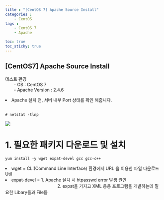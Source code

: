 ```yaml
---
title : "[CentOS 7] Apache Source Install"
categories : 
    - CentOS
tags :
    - CentOS 7
    - Apache

toc: true
toc_sticky: true
---
```


## [CentOS7] Apache Source Install

테스트 환경<br>
  - OS : CentOS 7<br>
  - Apache Version : 2.4.6<br>

<li>Apache 설치 전, 서버 내부 Port 상태를 확인 해줍니다.</li><br>

```
# netstat -tlnp
```

<img src="https://github.com/hyundo0630/hyundo0630.github.io/blob/main/images/CentOS7%20netstat.png?raw=true"><br>

# 1. 필요한 패키지 다운로드 및 설치<br>
```
yum install -y wget expat-devel gcc gcc-c++
```
<li> wget = CLI(Command Line Interface) 환경에서 URL 을 이용한 파일 다운로드 Util</li>
<li> expat-devel = 1. Apache 설치 시 htpasswd error 발생 원인</li>
            2. expat을 가지고 XML 응용 프로그램을 개발하는데 필요한 Libary들과 File들
